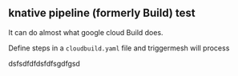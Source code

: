 ## knative pipeline (formerly Build) test

It can do almost what google cloud Build does.

Define steps in a `cloudbuild.yaml` file and triggermesh will process


dsfsdfdfdsfdfsgdfgsd
